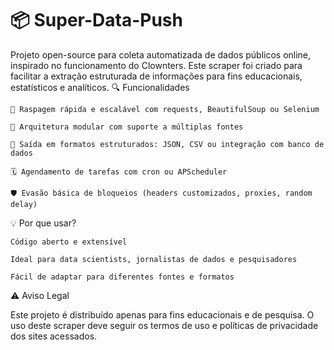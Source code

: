 # 📦 Super-Data-Push

Projeto open-source para coleta automatizada de dados públicos online, inspirado no funcionamento do Clownters. Este scraper foi criado para facilitar a extração estruturada de informações para fins educacionais, estatísticos e analíticos.
🔍 Funcionalidades

    🚀 Raspagem rápida e escalável com requests, BeautifulSoup ou Selenium

    🧩 Arquitetura modular com suporte a múltiplas fontes

    🧱 Saída em formatos estruturados: JSON, CSV ou integração com banco de dados

    🗓️ Agendamento de tarefas com cron ou APScheduler

    🛡️ Evasão básica de bloqueios (headers customizados, proxies, random delay)

💡 Por que usar?

    Código aberto e extensível

    Ideal para data scientists, jornalistas de dados e pesquisadores

    Fácil de adaptar para diferentes fontes e formatos

⚠️ Aviso Legal

Este projeto é distribuído apenas para fins educacionais e de pesquisa. O uso deste scraper deve seguir os termos de uso e políticas de privacidade dos sites acessados.
